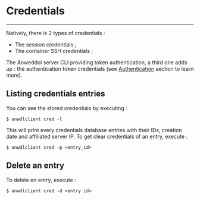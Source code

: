 # Credentials
---

Natively, there is 2 types of credentials : 
- The session credentials ;
- The container SSH credentials ;

The Anweddol server CLI providing token authentication, a third one adds up : the authentication token credentials (see [Authentication](Authentication) section to learn more).

## Listing credentials entries

You can see the stored credentials by executing :

```
$ anwdlclient cred -l
```

This will print every credentials database entries with their IDs, creation date and affiliated server IP. To get clear credentials of an entry, execute : 

```
$ anwdlclient cred -p <entry_id>
```

## Delete an entry

To delete en entry, execute : 

```
$ anwdlclient cred -d <entry id>
```